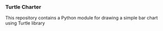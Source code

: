 ### Turtle Charter

This repository contains a Python module for drawing a simple bar chart using Turtle library
